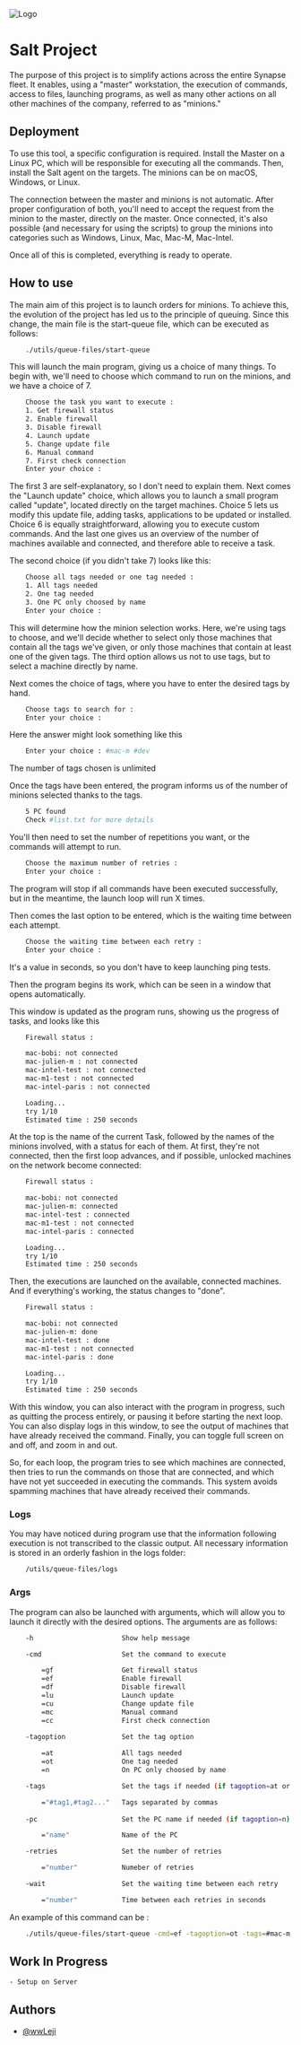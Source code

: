 ![Logo](https://imagizer.imageshack.com/img922/7023/lhgfe7.png)

# Salt Project

The purpose of this project is to simplify actions across the entire Synapse fleet. It enables, using a "master" workstation, the execution of commands, access to files, launching programs, as well as many other actions on all other machines of the company, referred to as "minions."


## Deployment

To use this tool, a specific configuration is required. Install the Master on a Linux PC, which will be responsible for executing all the commands. Then, install the Salt agent on the targets. The minions can be on macOS, Windows, or Linux.

The connection between the master and minions is not automatic. After proper configuration of both, you'll need to accept the request from the minion to the master, directly on the master. Once connected, it's also possible (and necessary for using the scripts) to group the minions into categories such as Windows, Linux, Mac, Mac-M, Mac-Intel.

Once all of this is completed, everything is ready to operate.


## How to use

The main aim of this project is to launch orders for minions. To achieve this, the evolution of the project has led us to the principle of queuing.
Since this change, the main file is the start-queue file, which can be executed as follows:
```bash
    ./utils/queue-files/start-queue
```
This will launch the main program, giving us a choice of many things.
To begin with, we'll need to choose which command to run on the minions, and we have a choice of 7.

```bash
    Choose the task you want to execute :
    1. Get firewall status
    2. Enable firewall
    3. Disable firewall
    4. Launch update
    5. Change update file
    6. Manual command
    7. First check connection
    Enter your choice : 
```

The first 3 are self-explanatory, so I don't need to explain them. Next comes the "Launch update" choice, which allows you to launch a small program called "update", located directly on the target machines. Choice 5 lets us modify this update file, adding tasks, applications to be updated or installed. Choice 6 is equally straightforward, allowing you to execute custom commands. And the last one gives us an overview of the number of machines available and connected, and therefore able to receive a task.


The second choice (if you didn't take 7) looks like this:
```bash
    Choose all tags needed or one tag needed :
    1. All tags needed
    2. One tag needed
    3. One PC only choosed by name
    Enter your choice : 
```

This will determine how the minion selection works. Here, we're using tags to choose, and we'll decide whether to select only those machines that contain all the tags we've given, or only those machines that contain at least one of the given tags.
The third option allows us not to use tags, but to select a machine directly by name.

Next comes the choice of tags, where you have to enter the desired tags by hand.

```bash
    Choose tags to search for :
    Enter your choice : 
```

Here the answer might look something like this

```bash
    Enter your choice : #mac-m #dev
```
The number of tags chosen is unlimited

Once the tags have been entered, the program informs us of the number of minions selected thanks to the tags.

```bash
    5 PC found
    Check #list.txt for more details
```

You'll then need to set the number of repetitions you want, or the commands will attempt to run. 
```bash
    Choose the maximum number of retries :
    Enter your choice : 
```

The program will stop if all commands have been executed successfully, but in the meantime, the launch loop will run X times.

Then comes the last option to be entered, which is the waiting time between each attempt. 
```bash
    Choose the waiting time between each retry :
    Enter your choice : 
```
It's a value in seconds, so you don't have to keep launching ping tests.


Then the program begins its work, which can be seen in a window that opens automatically.

This window is updated as the program runs, showing us the progress of tasks, and looks like this

```bash
    Firewall status :

    mac-bobi: not connected
    mac-julien-m : not connected
    mac-intel-test : not connected
    mac-m1-test : not connected
    mac-intel-paris : not connected

    Loading...
    try 1/10
    Estimated time : 250 seconds
```

At the top is the name of the current Task, followed by the names of the minions involved, with a status for each of them. At first, they're not connected, then the first loop advances, and if possible, unlocked machines on the network become connected:

```bash
    Firewall status :

    mac-bobi: not connected
    mac-julien-m: connected
    mac-intel-test : connected
    mac-m1-test : not connected
    mac-intel-paris : connected

    Loading...
    try 1/10
    Estimated time : 250 seconds
```

Then, the executions are launched on the available, connected machines. And if everything's working, the status changes to "done".


```bash
    Firewall status :

    mac-bobi: not connected
    mac-julien-m: done
    mac-intel-test : done
    mac-m1-test : not connected
    mac-intel-paris : done

    Loading...
    try 1/10
    Estimated time : 250 seconds
```

With this window, you can also interact with the program in progress, such as quitting the process entirely, or pausing it before starting the next loop. You can also display logs in this window, to see the output of machines that have already received the command. Finally, you can toggle full screen on and off, and zoom in and out.

So, for each loop, the program tries to see which machines are connected, then tries to run the commands on those that are connected, and which have not yet succeeded in executing the commands. This system avoids spamming machines that have already received their commands.


### Logs

You may have noticed during program use that the information following execution is not transcribed to the classic output. All necessary information is stored in an orderly fashion in the logs folder:
```bash
    /utils/queue-files/logs
```

### Args

The program can also be launched with arguments, which will allow you to launch it directly with the desired options. The arguments are as follows:

```bash
    -h                      Show help message

    -cmd                    Set the command to execute

        =gf                 Get firewall status
        =ef                 Enable firewall
        =df                 Disable firewall
        =lu                 Launch update
        =cu                 Change update file
        =mc                 Manual command
        =cc                 First check connection
    
    -tagoption              Set the tag option

        =at                 All tags needed
        =ot                 One tag needed
        =n                  On PC only choosed by name

    -tags                   Set the tags if needed (if tagoption=at or ot)

        ="#tag1,#tag2..."   Tags separated by commas
    
    -pc                     Set the PC name if needed (if tagoption=n)

        ="name"             Name of the PC

    -retries                Set the number of retries

        ="number"           Numeber of retries

    -wait                   Set the waiting time between each retry

        ="number"           Time between each retries in seconds
```

An example of this command can be :

```bash
    ./utils/queue-files/start-queue -cmd=ef -tagoption=ot -tags=#mac-m,#dev -retries=50 -wait=120
```

## Work In Progress

    - Setup on Server

## Authors

- [@wwLeji](https://github.com/wwLeji)